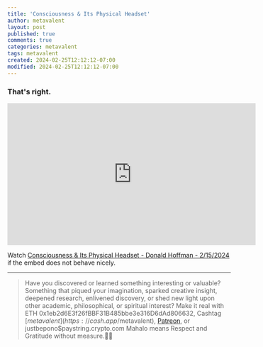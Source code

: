 ```yaml
---
title: 'Consciousness & Its Physical Headset'
author: metavalent
layout: post
published: true
comments: true
categories: metavalent
tags: metavalent
created: 2024-02-25T12:12:12-07:00
modified: 2024-02-25T12:12:12-07:00
---
```


### That's right.

<!-- YouTube Player -->
<iframe id="ytplayer" type="text/html" class="center" loading="lazy" width="560" height="320" src="https://www.youtube.com/embed/0hu6BEXoPqQ" frameborder="0"></iframe>

Watch [Consciousness & Its Physical Headset - Donald Hoffman - 2/15/2024](https://youtu.be/0hu6BEXoPqQ) if the embed does not behave nicely.

<!-- HTML5 Audio Embed - To use GitHub LFS storage be sure to append [code]?raw=true[/code] 
<div class="center"> 
<audio controls preload="none">
  <source src="https://github.com/metavalent/metavalent.github.io/blob/gh-pages/assets/audio-video/FILENAME.mp4?raw=true" type="audio/mpeg">
  <source src="https://github.com/metavalent/metavalent.github.io/blob/gh-pages/assets/audio-video/FILENAME.mp4?raw=true" type="audio/ogg">
Your browser does not support the audio element.
</audio>
 -->

<!-- For custom thumbnail
![alt text](/assets/images/image.jpg "title")
-->


---
> Have you discovered or learned something interesting or valuable? Something that piqued your imagination, sparked creative insight, deepened research, enlivened discovery, or shed new light upon other academic, philosophical, or spiritual interest? Make it real with ETH 0x1eb2d6E3f26fBBF31B485bbe3e316D6dAd806632, Cashtag [$metavalent](https://cash.app/$metavalent), [Patreon](https://patreon.com/metavalent), or justbepono$paystring.crypto.com Mahalo means Respect and Gratitude without measure.🙏🏼
